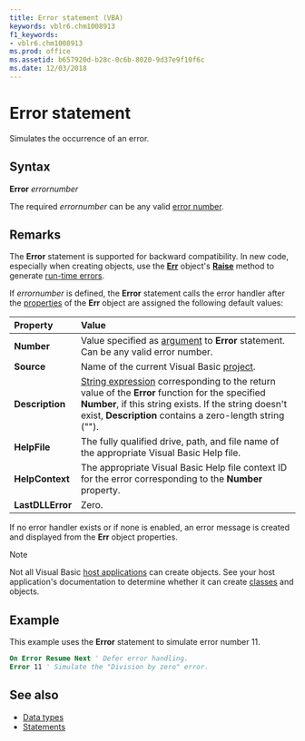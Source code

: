 ```yaml
---
title: Error statement (VBA)
keywords: vblr6.chm1008913
f1_keywords:
- vblr6.chm1008913
ms.prod: office
ms.assetid: b657920d-b28c-0c6b-8020-9d37e9f10f6c
ms.date: 12/03/2018
---
```



# Error statement

Simulates the occurrence of an error.

## Syntax

**Error** _errornumber_

The required _errornumber_ can be any valid [error number](../../Glossary/vbe-glossary.md#error-number).

## Remarks

The **Error** statement is supported for backward compatibility. In new code, especially when creating objects, use the **[Err](err-object.md)** object's **[Raise](raise-method.md)** method to generate [run-time errors](../../Glossary/vbe-glossary.md#run-time-error).

If _errornumber_ is defined, the **Error** statement calls the error handler after the [properties](../../Glossary/vbe-glossary.md#property) of the **Err** object are assigned the following default values:


|Property|Value|
|:-----|:-----|
|**Number**|Value specified as [argument](../../Glossary/vbe-glossary.md#argument) to **Error** statement. Can be any valid error number.|
|**Source**|Name of the current Visual Basic [project](../../Glossary/vbe-glossary.md#project).|
|**Description**|[String expression](../../Glossary/vbe-glossary.md#string-expression) corresponding to the return value of the **Error** function for the specified **Number**, if this string exists. If the string doesn't exist, **Description** contains a zero-length string ("").|
|**HelpFile**|The fully qualified drive, path, and file name of the appropriate Visual Basic Help file.|
|**HelpContext**|The appropriate Visual Basic Help file context ID for the error corresponding to the **Number** property.|
|**LastDLLError**|Zero.|

If no error handler exists or if none is enabled, an error message is created and displayed from the **Err** object properties.

> [!NOTE] 
> Not all Visual Basic [host applications](../../Glossary/vbe-glossary.md#host-application) can create objects. See your host application's documentation to determine whether it can create [classes](../../Glossary/vbe-glossary.md#class) and objects.


## Example

This example uses the **Error** statement to simulate error number 11.


```vb
On Error Resume Next ' Defer error handling. 
Error 11 ' Simulate the "Division by zero" error. 

```


## See also

- [Data types](data-type-summary.md)
- [Statements](../statements.md)